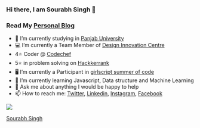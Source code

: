 ### Hi there, I am Sourabh Singh 👋
### Read My [Personal Blog](https://sourabhsingh282.vercel.app/)
- 🔭 I’m currently studying in [Panjab University](https://puchd.ac.in/)
- 💻 I’m currently a Team Member of [Design Innovation Centre](http://dic.puchd.ac.in/)
- 4⭐ Coder @  [Codechef](https://www.codechef.com/users/sourabhsingh28)
- 5⭐ in problem solving on [Hackkerrank](https://www.hackerrank.com/sourabhsingh282)
- 🖥 I’m  currently a Participant in [girlscript summer of code](https://gssoc.girlscript.tech/)
- 🌱 I’m currently learning Javascript, Data structure and Machine Learning 
- 💬 Ask me about anything I would be happy to help
- 📫 How to reach me:   [Twitter](https://twitter.com/home),   [Linkedin](https://www.linkedin.com/in/sourabhsingh282/),   [Instagram](https://www.instagram.com/sourabhsingh282/),   [Facebook](https://www.facebook.com/sourabhsingh282/)
<img src= "https://github-readme-stats.vercel.app/api?username=sourabhsingh282&&show_icons=true&title_color=ffffff&icon_color=bb2acf&text_color=daf7dc&bg_color=151515">

[<div class="badge-base LI-profile-badge" data-locale="en_US" data-size="medium" data-theme="dark" data-type="VERTICAL" data-vanity="sourabhsingh282" data-version="v1"><a class="badge-base__link LI-simple-link" href="https://in.linkedin.com/in/sourabhsingh282?trk=profile-badge">Sourabh Singh</a></div>](https://www.linkedin.com/in/sourabhsingh282/)

<script src="https://platform.linkedin.com/badges/js/profile.js" async defer type="text/javascript"></script>
              
<!--
**sourabhsingh282/sourabhsingh282** is a ✨ _special_ ✨ repository because its `README.md` (this file) appears on your GitHub profile.
- 👯 I’m looking to collaborate on ...
- 🤔 I’m looking for help with ..
- ⚡ Fun fact: - 😄 Pronouns: ...

Here are some ideas to get you started:



-->
